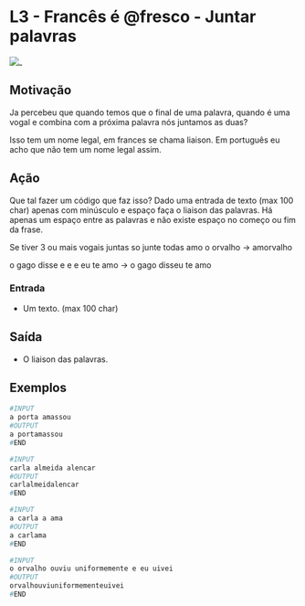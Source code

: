 # L3 - Francês é @fresco - Juntar palavras

![_](cover.jpg)

## Motivação

Ja percebeu que quando temos que o final de uma palavra, quando é uma vogal e combina com a próxima palavra nós juntamos as duas?

Isso tem um nome legal, em frances se chama liaison. Em português eu acho que não tem um nome legal assim.

## Ação

Que tal fazer um código que faz isso? Dado uma entrada de texto (max 100 char) apenas com minúsculo e espaço faça o liaison das palavras. Há apenas um espaço entre as palavras e não existe espaço no começo ou fim da frase.

Se tiver 3 ou mais vogais juntas so junte todas amo o orvalho -> amorvalho

o gago disse e e e eu te amo -> o gago disseu te amo

### Entrada

* Um texto. (max 100 char)

## Saída

* O liaison das palavras.

## Exemplos

``` py
#INPUT
a porta amassou
#OUTPUT
a portamassou
#END
```

```py
#INPUT
carla almeida alencar
#OUTPUT
carlalmeidalencar
#END
```

```py
#INPUT
a carla a ama
#OUTPUT
a carlama
#END
```

```py
#INPUT
o orvalho ouviu uniformemente e eu uivei
#OUTPUT
orvalhouviuniformementeuivei
#END
```
